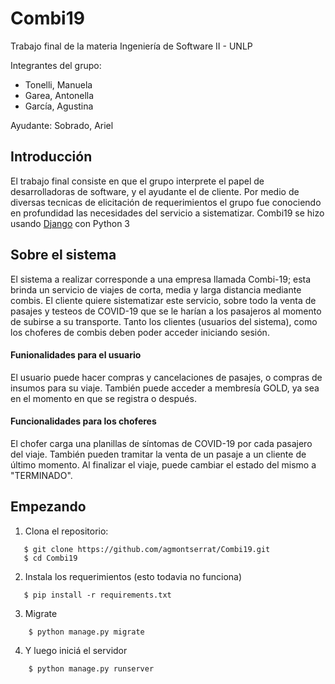 # Combi19
Trabajo final de la materia Ingeniería de Software II - UNLP

Integrantes del grupo: 
* Tonelli, Manuela 
* Garea, Antonella
* García, Agustina 

Ayudante: Sobrado, Ariel

## Introducción
  El trabajo final consiste en que el grupo interprete el papel de desarrolladoras de software, y el ayudante el de cliente. Por medio de diversas tecnicas de elicitación de requerimientos el grupo fue conociendo en profundidad las necesidades del servicio a sistematizar.
  Combi19 se hizo usando [Django](https://www.djangoproject.com/) con Python 3
  
## Sobre el sistema
  El sistema a realizar corresponde a una empresa llamada Combi-19; esta brinda un servicio de viajes de corta, media y larga distancia mediante combis. El cliente quiere sistematizar este servicio, sobre todo la venta de pasajes y testeos de COVID-19 que se le harían a los pasajeros al momento de subirse a su transporte. Tanto los clientes (usuarios del sistema), como los choferes de combis deben poder acceder iniciando sesión. 
 #### Funionalidades para el usuario
   El usuario puede hacer compras y cancelaciones de pasajes, o compras de insumos para su viaje. También puede acceder a membresía GOLD, ya sea en el momento en que se registra o después.
#### Funcionalidades para los choferes
  El chofer carga una planillas de síntomas de COVID-19 por cada pasajero del viaje. También pueden tramitar la venta de un pasaje a un cliente de último momento. Al finalizar el viaje, puede cambiar el estado del mismo a "TERMINADO".
  
 ## Empezando
1.  Clona el repositorio:
 ~~~
    $ git clone https://github.com/agmontserrat/Combi19.git
    $ cd Combi19
~~~
2. Instala los requerimientos (esto todavia no funciona)
 ~~~
    $ pip install -r requirements.txt
~~~
3. Migrate
~~~
    $ python manage.py migrate
~~~
4. Y luego iniciá el servidor
~~~
    $ python manage.py runserver
~~~

